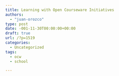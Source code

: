 ```yaml
---
title: Learning with Open Courseware Initiatives
authors: 
  - "juan-orozco"
type: post
date: -001-11-30T00:00:00+00:00
draft: true
url: /?p=1519
categories:
  - Uncategorized
tags:
  - ocw
  - school

---
```


